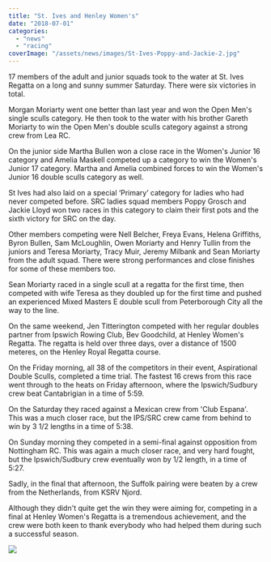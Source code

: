 ```yaml
---
title: "St. Ives and Henley Women's"
date: "2018-07-01"
categories: 
  - "news"
  - "racing"
coverImage: "/assets/news/images/St-Ives-Poppy-and-Jackie-2.jpg"
---
```


17 members of the adult and junior squads took to the water at St. Ives Regatta on a long and sunny summer Saturday. There were six victories in total.

Morgan Moriarty went one better than last year and won the Open Men's single sculls category. He then took to the water with his brother Gareth Moriarty to win the Open Men's double sculls category against a strong crew from Lea RC.

On the junior side Martha Bullen won a close race in the Women's Junior 16 category and Amelia Maskell competed up a category to win the Women's Junior 17 category. Martha and Amelia combined forces to win the Women's Junior 16 double sculls category as well.

St Ives had also laid on a special ‘Primary’ category for ladies who had never competed before. SRC ladies squad members Poppy Grosch and Jackie Lloyd won two races in this category to claim their first pots and the sixth victory for SRC on the day.

Other members competing were Nell Belcher, Freya Evans, Helena Griffiths, Byron Bullen, Sam McLoughlin, Owen Moriarty and Henry Tullin from the juniors and Teresa Moriarty, Tracy Muir, Jeremy Milbank and Sean Moriarty from the adult squad. There were strong performances and close finishes for some of these members too.

Sean Moriarty raced in a single scull at a regatta for the first time, then competed with wife Teresa as they doubled up for the first time and pushed an experienced Mixed Masters E double scull from Peterborough City all the way to the line.

On the same weekend, Jen Titterington competed with her regular doubles partner from Ipswich Rowing Club, Bev Goodchild, at Henley Women's Regatta. The regatta is held over three days, over a distance of 1500 meteres, on the Henley Royal Regatta course.

On the Friday morning, all 38 of the competitors in their event, Aspirational Double Sculls, completed a time trial. The fastest 16 crews from this race went through to the heats on Friday afternoon, where the Ipswich/Sudbury crew beat Cantabrigian in a time of 5:59.

On the Saturday they raced against a Mexican crew from 'Club Espana'. This was a much closer race, but the IPS/SRC crew came from behind to win by 3 1/2 lengths in a time of 5:38.

On Sunday morning they competed in a semi-final against opposition from Nottingham RC. This was again a much closer race, and very hard fought, but the Ipswich/Sudbury crew eventually won by 1/2 length, in a time of 5:27.

Sadly, in the final that afternoon, the Suffolk pairing were beaten by a crew from the Netherlands, from KSRV Njord.

Although they didn't quite get the win they were aiming for, competing in a final at Henley Women's Regatta is a tremendous achievement, and the crew were both keen to thank everybody who had helped them during such a successful season.

[![](/assets/news/images/Henley-5-1024x732.jpg)](http://sudburyrowingclub.org.uk/wp-content/uploads/2018/07/Henley-5.jpg)
